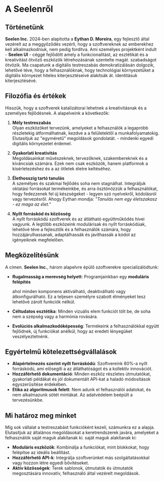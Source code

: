 # A Seelenről

## Történetünk

**Seelen Inc.** 2024-ben alapította a **Eythan D. Moreira**, egy fejlesztő által
vezérelt az a meggyőződés vezérli, hogy a szoftvereknek az emberekhez kell
alkalmazkodniuk, nem pedig fordítva. Ami személyes projektként indult - **Seelen
UI** - céggé fejlődött amely a funkcionalitást, az esztétikát és a kreativitást
ötvöző eszközök létrehozásának szentelte magát. szabadságot ötvözik. Ma
csapatunk a digitális testreszabás demokratizálásán dolgozik, lehetővé téve,
hogy a felhasználóknak, hogy technológiai környezetüket a digitális környezet
hiteles kiterjesztéseivé alakítsák át. identitásuk kiterjesztésévé.

## Filozófia és értékek

Hisszük, hogy a szoftverek katalizátorai lehetnek a kreativitásnak és a
személyes fejlődésnek. A alapelveink a következők:

1. **Mély testreszabás**\
   Olyan eszközöket tervezünk, amelyeket a felhasználók a legapróbb részletekig
   átformálhatnak, kezdve a a felületektől a munkafolyamatokig. Elutasítjuk az
   "egyméretű" megoldások gondolatát. \- mindenki egyedi digitális környezetet
   érdemel.

2. **Gyakorlati kreativitás**\
   Megoldásainkat művészeknek, tervezőknek, szakembereknek és a kíváncsiak
   számára. Ezek nem csak eszközök, hanem platformok a kísérletezéshez és a az
   ötletek életre keltéséhez.

3. **Élethosszig tartó tanulás**\
   A személyes és szakmai fejlődés soha nem stagnálhat. Integráljuk oktatási
   forrásokat termékeinkbe, és arra ösztönözzük a felhasználókat, hogy
   fedezzenek fel új készségeket - legyen szó nyelvekről, kódolásról vagy
   tervezésről. Ahogy Eythan mondja: _"Tanulás nem egy életszakasz - ez maga az
   élet."_

4. **Nyílt forráskód és közösség**\
   A nyílt forráskódú szoftverek és az átlátható együttműködés hívei vagyunk. A
   legtöbb eszközeink modulárisak és nyílt forráskódúak, lehetővé téve a
   fejlesztők és a felhasználók számára, hogy hozzájárulhassanak, adaptálhassák
   és javíthassák a kódot az igényeiknek megfelelően.

## Megközelítésünk

A címen. **Seelen Inc.**, három alapelvre épülő szoftverekre specializálódtunk:

- **Rugalmasság a merevség helyett**: Programjainkban egy **moduláris
  felépítés**

  ahol minden komponens aktiválható, deaktiválható vagy átkonfigurálható. Ez a
  teljesen személyre szabott élményeket tesz lehetővé zárolt funkciók nélkül.
- **Céltudatos esztétika**: Minden vizuális elem funkciót tölt be, de soha nem a
  szépség vagy a harmónia rovására.
- **Evolúciós alkalmazkodóképesség**: Termékeink a felhasználókkal együtt
  fejlődnek, új funkciókat anélkül, hogy az eredeti lényegüket veszélyeztetnénk.

## Egyértelmű kötelezettségvállalások

- **Alapértelmezés szerint nyílt forráskódú**: Szoftvereink 80%-a nyílt
  forráskódú, ami elősegíti a az átláthatóságot és a kollektív innovációt.
- **Hozzáférhető dokumentáció**: Minden eszköz részletes útmutatókat, gyakorlati
  példákat és jól dokumentált API-kat a haladó módosítások egyszerűsítése
  érdekében.
- **Etika az algoritmusok felett**: Nem adunk el felhasználói adatokat, és nem
  alkalmazunk sötét mintákat. Az adatvédelem beépült a tervezésünkbe.

## Mi határoz meg minket

Míg sok vállalat a testreszabást funkcióként kezeli, számunkra ez a alapja.
Elutasítjuk az általános megoldásokat a keretrendszerek javára, amelyeket a
felhasználók saját maguk alakítanak ki. saját maguk alakítanak ki:

- **Moduláris eszközök**: Kombinálja a funkciókat, mint blokkokat, hogy
  felépítse az ideális beállítást.
- **Hozzáférhető API-k**: Integrálja szoftverünket más szolgáltatásokkal vagy
  hozzon létre egyedi bővítéseket.
- **Aktív közösségek**: Terek sablonok, útmutatók és útmutatók megosztására
  innovatív, felhasználó által vezérelt megoldások.
